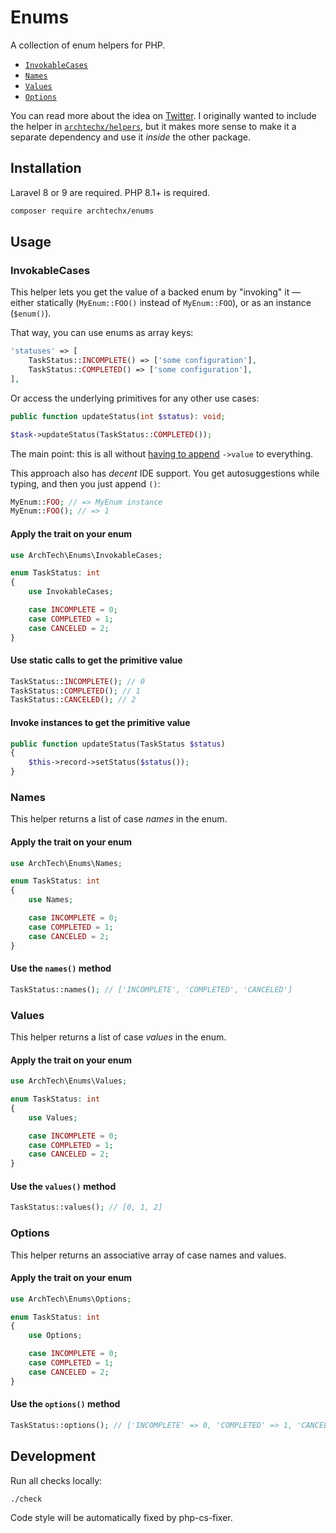# Enums

A collection of enum helpers for PHP.

- [`InvokableCases`](#invokablecases)
- [`Names`](#names)
- [`Values`](#values)
- [`Options`](#options)

You can read more about the idea on [Twitter](https://twitter.com/archtechx/status/1495158228757270528). I originally wanted to include the helper in [`archtechx/helpers`](https://github.com/archtechx/helpers), but it makes more sense to make it a separate dependency and use it *inside* the other package.

## Installation

Laravel 8 or 9 are required. PHP 8.1+ is required.

```sh
composer require archtechx/enums
```

## Usage

### InvokableCases

This helper lets you get the value of a backed enum by "invoking" it — either statically (`MyEnum::FOO()` instead of `MyEnum::FOO`), or as an instance (`$enum()`).

That way, you can use enums as array keys:
```php
'statuses' => [
    TaskStatus::INCOMPLETE() => ['some configuration'],
    TaskStatus::COMPLETED() => ['some configuration'],
],
```

Or access the underlying primitives for any other use cases:
```php
public function updateStatus(int $status): void;

$task->updateStatus(TaskStatus::COMPLETED());
```

The main point: this is all without [having to append](https://twitter.com/archtechx/status/1495158237137494019) `->value` to everything.

This approach also has *decent* IDE support. You get autosuggestions while typing, and then you just append `()`:
```php
MyEnum::FOO; // => MyEnum instance
MyEnum::FOO(); // => 1
```

#### Apply the trait on your enum
```php
use ArchTech\Enums\InvokableCases;

enum TaskStatus: int
{
    use InvokableCases;

    case INCOMPLETE = 0;
    case COMPLETED = 1;
    case CANCELED = 2;
}
```

#### Use static calls to get the primitive value
```php
TaskStatus::INCOMPLETE(); // 0
TaskStatus::COMPLETED(); // 1
TaskStatus::CANCELED(); // 2
```

#### Invoke instances to get the primitive value
```php
public function updateStatus(TaskStatus $status)
{
    $this->record->setStatus($status());
}
```

### Names

This helper returns a list of case *names* in the enum.

#### Apply the trait on your enum
```php
use ArchTech\Enums\Names;

enum TaskStatus: int
{
    use Names;

    case INCOMPLETE = 0;
    case COMPLETED = 1;
    case CANCELED = 2;
}
```

#### Use the `names()` method
```php
TaskStatus::names(); // ['INCOMPLETE', 'COMPLETED', 'CANCELED']
```

### Values

This helper returns a list of case *values* in the enum.

#### Apply the trait on your enum
```php
use ArchTech\Enums\Values;

enum TaskStatus: int
{
    use Values;

    case INCOMPLETE = 0;
    case COMPLETED = 1;
    case CANCELED = 2;
}
```

#### Use the `values()` method
```php
TaskStatus::values(); // [0, 1, 2]
```

### Options

This helper returns an associative array of case names and values.

#### Apply the trait on your enum
```php
use ArchTech\Enums\Options;

enum TaskStatus: int
{
    use Options;

    case INCOMPLETE = 0;
    case COMPLETED = 1;
    case CANCELED = 2;
}
```

#### Use the `options()` method
```php
TaskStatus::options(); // ['INCOMPLETE' => 0, 'COMPLETED' => 1, 'CANCELED' => 2]
```

## Development

Run all checks locally:

```sh
./check
```

Code style will be automatically fixed by php-cs-fixer.
